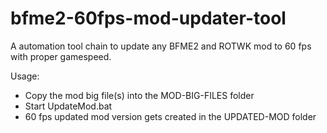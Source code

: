 # bfme2-60fps-mod-updater-tool
A automation tool chain to update any BFME2 and ROTWK mod to 60 fps with proper gamespeed.

Usage:
- Copy the mod big file(s) into the MOD-BIG-FILES folder
- Start UpdateMod.bat
- 60 fps updated mod version gets created in the UPDATED-MOD folder
